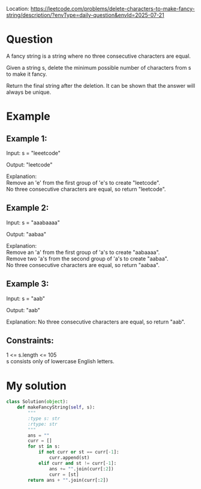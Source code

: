 Location: https://leetcode.com/problems/delete-characters-to-make-fancy-string/description/?envType=daily-question&envId=2025-07-21
# Question
A fancy string is a string where no three consecutive characters are equal.

Given a string s, delete the minimum possible number of characters from s to make it fancy.

Return the final string after the deletion. It can be shown that the answer will always be unique.

 
# Example

## Example 1:

Input: s = "leeetcode"

Output: "leetcode"

Explanation:\
Remove an 'e' from the first group of 'e's to create "leetcode".\
No three consecutive characters are equal, so return "leetcode".

## Example 2:

Input: s = "aaabaaaa"

Output: "aabaa"

Explanation:\
Remove an 'a' from the first group of 'a's to create "aabaaaa".\
Remove two 'a's from the second group of 'a's to create "aabaa".\
No three consecutive characters are equal, so return "aabaa".

## Example 3:

Input: s = "aab"

Output: "aab"

Explanation: No three consecutive characters are equal, so return "aab".
 

## Constraints:

1 <= s.length <= 105\
s consists only of lowercase English letters.
 

# My solution
```python
class Solution(object):
    def makeFancyString(self, s):
        """
        :type s: str
        :rtype: str
        """
        ans = ""
        curr = []
        for st in s:
            if not curr or st == curr[-1]:
                curr.append(st)
            elif curr and st != curr[-1]:
                ans += "".join(curr[:2])
                curr = [st]
        return ans + "".join(curr[:2])
```
